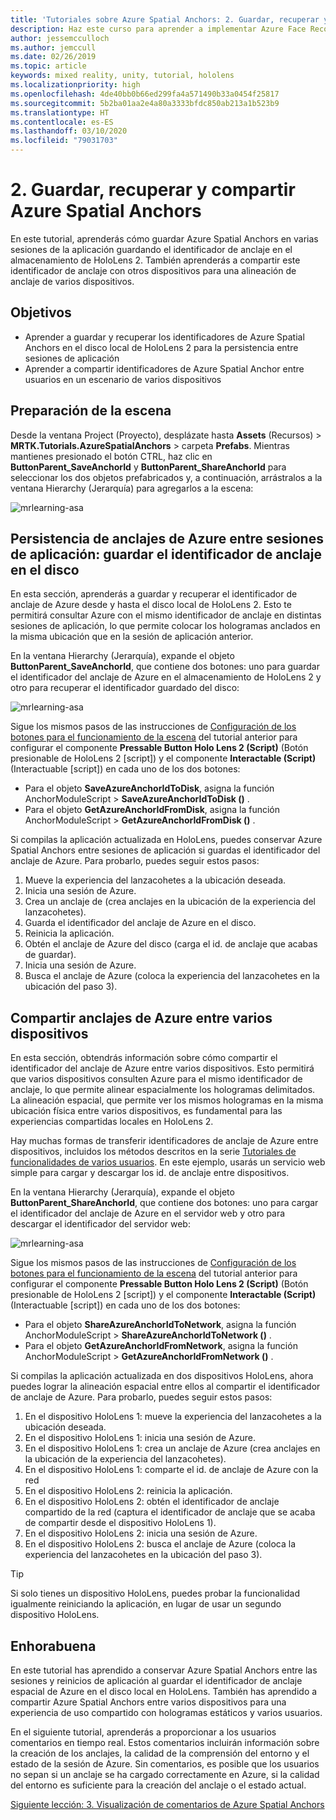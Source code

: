 ```yaml
---
title: 'Tutoriales sobre Azure Spatial Anchors: 2. Guardar, recuperar y compartir Azure Spatial Anchors'
description: Haz este curso para aprender a implementar Azure Face Recognition dentro de una aplicación de realidad mixta.
author: jessemcculloch
ms.author: jemccull
ms.date: 02/26/2019
ms.topic: article
keywords: mixed reality, unity, tutorial, hololens
ms.localizationpriority: high
ms.openlocfilehash: 4de40bb0b66ed299fa4a571490b33a0454f25817
ms.sourcegitcommit: 5b2ba01aa2e4a80a3333bfdc850ab213a1b523b9
ms.translationtype: HT
ms.contentlocale: es-ES
ms.lasthandoff: 03/10/2020
ms.locfileid: "79031703"
---
```

# <a name="2-saving-retrieving-and-sharing-azure-spatial-anchors"></a>2. Guardar, recuperar y compartir Azure Spatial Anchors

En este tutorial, aprenderás cómo guardar Azure Spatial Anchors en varias sesiones de la aplicación guardando el identificador de anclaje en el almacenamiento de HoloLens 2. También aprenderás a compartir este identificador de anclaje con otros dispositivos para una alineación de anclaje de varios dispositivos.

## <a name="objectives"></a>Objetivos

* Aprender a guardar y recuperar los identificadores de Azure Spatial Anchors en el disco local de HoloLens 2 para la persistencia entre sesiones de aplicación
* Aprender a compartir identificadores de Azure Spatial Anchor entre usuarios en un escenario de varios dispositivos

## <a name="preparing-the-scene"></a>Preparación de la escena

Desde la ventana Project (Proyecto), desplázate hasta **Assets** (Recursos) > **MRTK.Tutorials.AzureSpatialAnchors** > carpeta **Prefabs**. Mientras mantienes presionado el botón CTRL, haz clic en **ButtonParent_SaveAnchorId** y **ButtonParent_ShareAnchorId** para seleccionar los dos objetos prefabricados y, a continuación, arrástralos a la ventana Hierarchy (Jerarquía) para agregarlos a la escena:

![mrlearning-asa](images/mrlearning-asa/tutorial2-section1-step1-1.png)

## <a name="persist-azure-anchors-between-app-sessions---save-anchor-id-to-disk"></a>Persistencia de anclajes de Azure entre sesiones de aplicación: guardar el identificador de anclaje en el disco
<!-- TODO: Consider renaming to 'Persist Azure Anchors between app sessions' -->

En esta sección, aprenderás a guardar y recuperar el identificador de anclaje de Azure desde y hasta el disco local de HoloLens 2. Esto te permitirá consultar Azure con el mismo identificador de anclaje en distintas sesiones de aplicación, lo que permite colocar los hologramas anclados en la misma ubicación que en la sesión de aplicación anterior.

En la ventana Hierarchy (Jerarquía), expande el objeto **ButtonParent_SaveAnchorId**, que contiene dos botones: uno para guardar el identificador del anclaje de Azure en el almacenamiento de HoloLens 2 y otro para recuperar el identificador guardado del disco:

![mrlearning-asa](images/mrlearning-asa/tutorial2-section2-step1-1.png)

Sigue los mismos pasos de las instrucciones de [Configuración de los botones para el funcionamiento de la escena](mrlearning-asa-ch1.md#configuring-the-buttons-to-operate-the-scene) del tutorial anterior para configurar el componente **Pressable Button Holo Lens 2 (Script)** (Botón presionable de HoloLens 2 [script]) y el componente **Interactable (Script)** (Interactuable [script]) en cada uno de los dos botones:

* Para el objeto **SaveAzureAnchorIdToDisk**, asigna la función AnchorModuleScript > **SaveAzureAnchorIdToDisk ()** .
* Para el objeto **GetAzureAnchorIdFromDisk**, asigna la función AnchorModuleScript > **GetAzureAnchorIdFromDisk ()** .

Si compilas la aplicación actualizada en HoloLens, puedes conservar Azure Spatial Anchors entre sesiones de aplicación si guardas el identificador del anclaje de Azure. Para probarlo, puedes seguir estos pasos:

1. Mueve la experiencia del lanzacohetes a la ubicación deseada.
2. Inicia una sesión de Azure.
3. Crea un anclaje de (crea anclajes en la ubicación de la experiencia del lanzacohetes).
4. Guarda el identificador del anclaje de Azure en el disco.
5. Reinicia la aplicación.
6. Obtén el anclaje de Azure del disco (carga el id. de anclaje que acabas de guardar).
7. Inicia una sesión de Azure.
8. Busca el anclaje de Azure (coloca la experiencia del lanzacohetes en la ubicación del paso 3).

## <a name="share-azure-anchors-between-multiple-devices"></a>Compartir anclajes de Azure entre varios dispositivos

En esta sección, obtendrás información sobre cómo compartir el identificador del anclaje de Azure entre varios dispositivos. Esto permitirá que varios dispositivos consulten Azure para el mismo identificador de anclaje, lo que permite alinear espacialmente los hologramas delimitados. La alineación espacial, que permite ver los mismos hologramas en la misma ubicación física entre varios dispositivos, es fundamental para las experiencias compartidas locales en HoloLens 2.

Hay muchas formas de transferir identificadores de anclaje de Azure entre dispositivos, incluidos los métodos descritos en la serie [Tutoriales de funcionalidades de varios usuarios](mrlearning-sharing(photon)-ch1.md). En este ejemplo, usarás un servicio web simple para cargar y descargar los id. de anclaje entre dispositivos.

En la ventana Hierarchy (Jerarquía), expande el objeto **ButtonParent_ShareAnchorId**, que contiene dos botones: uno para cargar el identificador del anclaje de Azure en el servidor web y otro para descargar el identificador del servidor web:

![mrlearning-asa](images/mrlearning-asa/tutorial2-section3-step1-1.png)

Sigue los mismos pasos de las instrucciones de [Configuración de los botones para el funcionamiento de la escena](mrlearning-asa-ch1.md#configuring-the-buttons-to-operate-the-scene) del tutorial anterior para configurar el componente **Pressable Button Holo Lens 2 (Script)** (Botón presionable de HoloLens 2 [script]) y el componente **Interactable (Script)** (Interactuable [script]) en cada uno de los dos botones:

* Para el objeto **ShareAzureAnchorIdToNetwork**, asigna la función AnchorModuleScript > **ShareAzureAnchorIdToNetwork ()** .
* Para el objeto **GetAzureAnchorIdFromNetwork**, asigna la función AnchorModuleScript > **GetAzureAnchorIdFromNetwork ()** .

Si compilas la aplicación actualizada en dos dispositivos HoloLens, ahora puedes lograr la alineación espacial entre ellos al compartir el identificador de anclaje de Azure. Para probarlo, puedes seguir estos pasos:

1. En el dispositivo HoloLens 1: mueve la experiencia del lanzacohetes a la ubicación deseada.
2. En el dispositivo HoloLens 1: inicia una sesión de Azure.
3. En el dispositivo HoloLens 1: crea un anclaje de Azure (crea anclajes en la ubicación de la experiencia del lanzacohetes).
4. En el dispositivo HoloLens 1: comparte el id. de anclaje de Azure con la red
5. En el dispositivo HoloLens 2: reinicia la aplicación.
6. En el dispositivo HoloLens 2: obtén el identificador de anclaje compartido de la red (captura el identificador de anclaje que se acaba de compartir desde el dispositivo HoloLens 1).
7. En el dispositivo HoloLens 2: inicia una sesión de Azure.
8. En el dispositivo HoloLens 2: busca el anclaje de Azure (coloca la experiencia del lanzacohetes en la ubicación del paso 3).

> [!TIP]
> Si solo tienes un dispositivo HoloLens, puedes probar la funcionalidad igualmente reiniciando la aplicación, en lugar de usar un segundo dispositivo HoloLens.

## <a name="congratulations"></a>Enhorabuena

En este tutorial has aprendido a conservar Azure Spatial Anchors entre las sesiones y reinicios de aplicación al guardar el identificador de anclaje espacial de Azure en el disco local en HoloLens. También has aprendido a compartir Azure Spatial Anchors entre varios dispositivos para una experiencia de uso compartido con hologramas estáticos y varios usuarios.

En el siguiente tutorial, aprenderás a proporcionar a los usuarios comentarios en tiempo real. Estos comentarios incluirán información sobre la creación de los anclajes, la calidad de la comprensión del entorno y el estado de la sesión de Azure. Sin comentarios, es posible que los usuarios no sepan si un anclaje se ha cargado correctamente en Azure, si la calidad del entorno es suficiente para la creación del anclaje o el estado actual.

[Siguiente lección: 3. Visualización de comentarios de Azure Spatial Anchors](mrlearning-asa-ch3.md)

